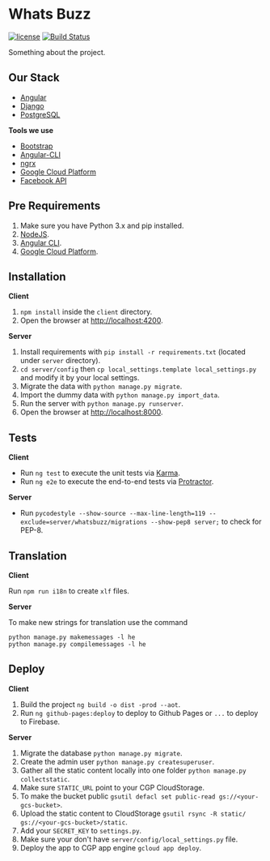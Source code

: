 # Whats Buzz

[![license][license-image]][license-url] [![Build Status][travis-image]][travis-url]

Something about the project.

## Our Stack

  * [Angular](https://angular.io/) 
  * [Django](https://www.djangoproject.com/)
  * [PostgreSQL](http://www.postgresql.org/)

**Tools we use**

  * [Bootstrap](http://getbootstrap.com/)
  * [Angular-CLI](https://cli.angular.io/)
  * [ngrx](https://github.com/ngrx)
  * [Google Cloud Platform](https://cloud.google.com/)
  * [Facebook API](https://developers.facebook.com/)

## Pre Requirements

  1. Make sure you have Python 3.x and pip installed.
  2. [NodeJS](nodejs.org).
  3. [Angular CLI](https://github.com/angular/angular-cli).
  4. [Google Cloud Platform](https://cloud.google.com/).

## Installation

**Client**

  1. `npm install` inside the `client` directory.
  2. Open the browser at [http://localhost:4200](http://localhost:4200).

**Server**

  1. Install requirements with `pip install -r requirements.txt` (located under `server` directory).
  2. `cd server/config` then `cp local_settings.template local_settings.py` and modify it by your local settings.
  3. Migrate the data with `python manage.py migrate`.
  4. Import the dummy data with `python manage.py import_data`.
  5. Run the server with `python manage.py runserver`.
  6. Open the browser at [http://localhost:8000](http://localhost:8000).

## Tests

**Client**

  * Run `ng test` to execute the unit tests via [Karma](https://karma-runner.github.io).
  * Run `ng e2e` to execute the end-to-end tests via [Protractor](http://www.protractortest.org/).

**Server**

  * Run `pycodestyle --show-source --max-line-length=119 --exclude=server/whatsbuzz/migrations --show-pep8 server;` to check for PEP-8.

## Translation

**Client**

Run `npm run i18n` to create `xlf` files.

**Server**

To make new strings for translation use the command

```shell
python manage.py makemessages -l he
python manage.py compilemessages -l he
```

## Deploy

**Client**
  
  1. Build the project `ng build -o dist -prod --aot`.
  2. Run `ng github-pages:deploy` to deploy to Github Pages or `...` to deploy to Firebase.
  
**Server**

  1. Migrate the database `python manage.py migrate`.
  2. Create the admin user `python manage.py createsuperuser`.
  3. Gather all the static content locally into one folder `python manage.py collectstatic`.
  4. Make sure `STATIC_URL` point to your CGP CloudStorage.
  5. To make the bucket public `gsutil defacl set public-read gs://<your-gcs-bucket>`.
  6. Upload the static content to CloudStorage `gsutil rsync -R static/ gs://<your-gcs-bucket>/static`.
  7. Add your `SECRET_KEY` to `settings.py`.
  8. Make sure your don't have `server/config/local_settings.py` file.
  9. Deploy the app to CGP app engine `gcloud app deploy`.

[license-image]: https://img.shields.io/badge/license-ISC-blue.svg
[license-url]: https://github.com/nirgn975/WhatsBuzz/blob/master/LICENSE
[travis-image]: https://travis-ci.org/nirgn975/WhatsBuzz.svg?branch=master
[travis-url]: https://travis-ci.org/nirgn975/WhatsBuzz
